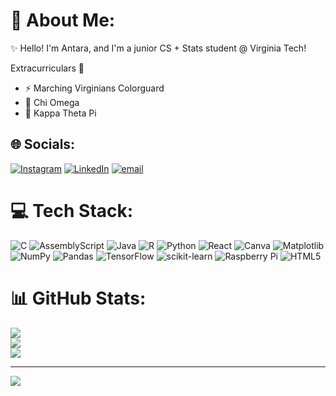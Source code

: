 # 💫 About Me:
✨ Hello! I'm Antara, and I'm a junior CS + Stats student @ Virginia Tech!

Extracurriculars 💫
- ⚡ Marching Virginians Colorguard
- 👯 Chi Omega
- 🌱 Kappa Theta Pi


## 🌐 Socials:
[![Instagram](https://img.shields.io/badge/Instagram-%23E4405F.svg?logo=Instagram&logoColor=white)](https://instagram.com/anta.raj) [![LinkedIn](https://img.shields.io/badge/LinkedIn-%230077B5.svg?logo=linkedin&logoColor=white)](https://www.linkedin.com/in/antara-rajgopal/) [![email](https://img.shields.io/badge/Email-D14836?logo=gmail&logoColor=white)](mailto:antara.rajgopal@gmail.com) 

# 💻 Tech Stack:
![C](https://img.shields.io/badge/c-%2300599C.svg?style=for-the-badge&logo=c&logoColor=white) ![AssemblyScript](https://img.shields.io/badge/assembly%20script-%23000000.svg?style=for-the-badge&logo=assemblyscript&logoColor=white) ![Java](https://img.shields.io/badge/java-%23ED8B00.svg?style=for-the-badge&logo=openjdk&logoColor=white) ![R](https://img.shields.io/badge/r-%23276DC3.svg?style=for-the-badge&logo=r&logoColor=white) ![Python](https://img.shields.io/badge/python-3670A0?style=for-the-badge&logo=python&logoColor=ffdd54) ![React](https://img.shields.io/badge/react-%2320232a.svg?style=for-the-badge&logo=react&logoColor=%2361DAFB) ![Canva](https://img.shields.io/badge/Canva-%2300C4CC.svg?style=for-the-badge&logo=Canva&logoColor=white) ![Matplotlib](https://img.shields.io/badge/Matplotlib-%23ffffff.svg?style=for-the-badge&logo=Matplotlib&logoColor=black) ![NumPy](https://img.shields.io/badge/numpy-%23013243.svg?style=for-the-badge&logo=numpy&logoColor=white) ![Pandas](https://img.shields.io/badge/pandas-%23150458.svg?style=for-the-badge&logo=pandas&logoColor=white) ![TensorFlow](https://img.shields.io/badge/TensorFlow-%23FF6F00.svg?style=for-the-badge&logo=TensorFlow&logoColor=white) ![scikit-learn](https://img.shields.io/badge/scikit--learn-%23F7931E.svg?style=for-the-badge&logo=scikit-learn&logoColor=white) ![Raspberry Pi](https://img.shields.io/badge/-Raspberry_Pi-C51A4A?style=for-the-badge&logo=Raspberry-Pi) ![HTML5](https://img.shields.io/badge/html5-%23E34F26.svg?style=for-the-badge&logo=html5&logoColor=white)
# 📊 GitHub Stats:
![](https://github-readme-stats.vercel.app/api?username=antararaj&theme=dark&hide_border=true&include_all_commits=false&count_private=false)<br/>
![](https://nirzak-streak-stats.vercel.app/?user=antararaj&theme=dark&hide_border=true)<br/>
![](https://github-readme-stats.vercel.app/api/top-langs/?username=antararaj&theme=dark&hide_border=true&include_all_commits=false&count_private=false&layout=compact)

---
[![](https://visitcount.itsvg.in/api?id=antararaj&icon=0&color=0)](https://visitcount.itsvg.in)

<!-- Proudly created with GPRM ( https://gprm.itsvg.in ) -->

<!--
**antararaj/antararaj** is a ✨ _special_ ✨ repository because its `README.md` (this file) appears on your GitHub profile.

Here are some ideas to get you started:

- 🔭 I’m currently working on ...
- 🌱 I’m currently learning ...
- 👯 I’m looking to collaborate on ...
- 🤔 I’m looking for help with ...
- 💬 Ask me about ...
- 📫 How to reach me: ...
- 😄 Pronouns: ...
- ⚡ Fun fact: ...
-->
